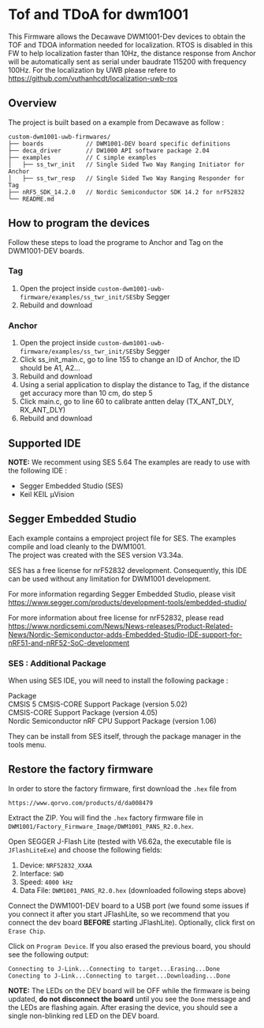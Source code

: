 # Tof and TDoA for dwm1001

This Firmware allows the Decawave DWM1001-Dev devices to obtain the TOF and TDOA information needed for localization. RTOS is disabled in this FW to help localization faster than 10Hz, the distance response from Anchor will be automatically sent as serial under baudrate 115200  with frequency 100Hz. For the localization by UWB please refere to https://github.com/vuthanhcdt/localization-uwb-ros

## Overview
The project is built based on a example from Decawave as follow : 
```
custom-dwm1001-uwb-firmwares/
├── boards            // DWM1001-DEV board specific definitions
├── deca_driver       // DW1000 API software package 2.04 
├── examples          // C simple examples 
│   ├── ss_twr_init   // Single Sided Two Way Ranging Initiator for Anchor
│   ├── ss_twr_resp   // Single Sided Two Way Ranging Responder for Tag
├── nRF5_SDK_14.2.0   // Nordic Semiconductor SDK 14.2 for nrF52832
└── README.md
```

## How to program the devices
Follow these steps to load the programe to Anchor and Tag on the DWM1001-DEV boards.

### Tag
1. Open the project inside `custom-dwm1001-uwb-firmware/examples/ss_twr_init/SES`by Segger
2. Rebuild and download

### Anchor
1. Open the project inside `custom-dwm1001-uwb-firmware/examples/ss_twr_init/SES`by Segger
2. Click ss_init_main.c, go to line 155 to change an ID of Anchor, the ID should be A1, A2...
3. Rebuild and download
4. Using a serial application to display the distance to Tag, if the distance get accuracy more than 10 cm, do step 5
5. Click main.c, go to line 60 to calibrate antten delay (TX_ANT_DLY, RX_ANT_DLY)
6. Rebuild and download

## Supported IDE

**NOTE:** We recomment using SES 5.64
The examples are ready to use with the following IDE :
* Segger Embedded Studio (SES)
* Keil KEIL µVision

## Segger Embedded Studio

Each example contains a emproject project file for SES. The examples compile and load cleanly to the DWM1001.   
The project was created with the SES version V3.34a. 

SES has a free license for nrF52832 development. Consequently, this IDE can be used without any limitation for DWM1001 development.

For more information regarding Segger Embedded Studio, please visit https://www.segger.com/products/development-tools/embedded-studio/

For more information about free license for nrF52832, please read https://www.nordicsemi.com/News/News-releases/Product-Related-News/Nordic-Semiconductor-adds-Embedded-Studio-IDE-support-for-nRF51-and-nRF52-SoC-development

### SES : Additional Package

When using SES IDE, you will need to install the following package :

Package                                                                                                                           
CMSIS 5 CMSIS-CORE Support Package (version 5.02)                                                                           
CMSIS-CORE Support Package (version 4.05)                                                                           
Nordic Semiconductor nRF CPU Support Package (version 1.06)                                                                           

They can be install from SES itself, through the package manager in the tools menu. 

## Restore the factory firmware

In order to store the factory firmware, first download the `.hex` file from

```
https://www.qorvo.com/products/d/da008479
```

Extract the ZIP. You will find the `.hex` factory firmware file in `DWM1001/Factory_Firmware_Image/DWM1001_PANS_R2.0.hex`.

Open SEGGER J-Flash Lite (tested with V6.62a, the executable file is `JFlashLiteExe`) and choose the following fields:

1. Device: `NRF52832_XXAA`
2. Interface: `SWD`
3. Speed: `4000 kHz`
4. Data File: `DWM1001_PANS_R2.0.hex` (downloaded following steps above)

Connect the DWM1001-DEV board to a USB port (we found some issues if you connect it after you start JFlashLite, so we recommend that you connect the dev board **BEFORE** starting JFlashLite). Optionally, click first on `Erase Chip`.

Click on `Program Device`. If you also erased the previous board, you should see the following output:

```
Connecting to J-Link...Connecting to target...Erasing...Done
Conecting to J-Link...Connecting to target...Downloading...Done
```

**NOTE:** The LEDs on the DEV board will be OFF while the firmware is being updated, **do not disconnect the board** until you see the `Done` message and the LEDs are flashing again. After erasing the device, you should see a single non-blinking red LED on the DEV board.
